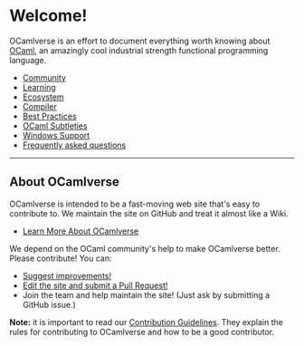 # Welcome!

OCamlverse is an effort to document everything worth knowing about
[OCaml](http://www.ocaml.org/), an amazingly cool industrial strength
functional programming language.

* [Community](content/community.md)
* [Learning](content/learning.md)
* [Ecosystem](content/ecosystem.md)
* [Compiler](content/compiler.md)
* [Best Practices](content/best_practices.md)
* [OCaml Subtleties](content/subtleties.md)
* [Windows Support](content/windows_support.md)
* [Frequently asked questions](content/FAQ.md)

---

## About OCamlverse

OCamlverse is intended to be a fast-moving web site that's easy to
contribute to. We maintain the site on GitHub and treat it almost like
a Wiki.

* [Learn More About OCamlverse](content/about.md)

We depend on the OCaml community's help to make OCamlverse better.
Please contribute! You can:

* [Suggest improvements!](https://github.com/OCamlverse/ocamlverse.github.io/issues)
* [Edit the site and submit a Pull Request!](https://github.com/OCamlverse/ocamlverse.github.io/pulls)
* Join the team and help maintain the site! (Just ask by submitting a GitHub issue.)

**Note:** it is important to read our [Contribution Guidelines](content/contrib.md).
They explain the rules for contributing to OCamlverse and how to be a
good contributor.

